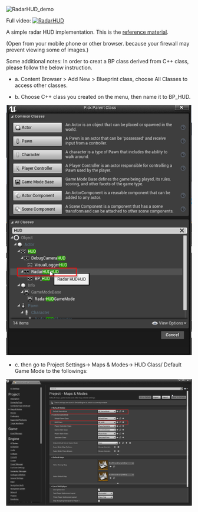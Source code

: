 ![RadarHUD_demo](https://github.com/SeokLeeUS/RadarHUD/raw/master/_image/radar_hud.gif)

Full video:
[![RadarHUD](https://img.youtube.com/vi/i5xZHwDOt7Y/hqdefault.jpg)](https://youtu.be/i5xZHwDOt7Y) 

A simple radar HUD implementation. This is the [reference material](https://orfeasel.com/cpp-radar/).

(Open from your mobile phone or other browser. because your firewall may prevent viewing some of images.)

Some additional notes: In order to creat a BP class derived from C++ class, please follow the below instruction.

- a. Content Browser > Add New > Blueprint class, choose All Classes to access other classes. 

- b. Choose C++ class you created on the menu, then name it to BP_HUD.

![BP_HUD](https://github.com/SeokLeeUS/RadarHUD/raw/master/_image/BP_HUD_Class.png)

- c. then go to Project Settings-> Maps & Modes-> HUD Class/ Default Game Mode to the followings:

![Project Settings](https://github.com/SeokLeeUS/RadarHUD/raw/master/_image/Project_Settings.png)




